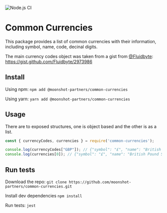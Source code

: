 ![Node.js CI](https://github.com/moonshot-partners/common-currencies/workflows/Node.js%20CI/badge.svg)

# Common Currencies
This package provides a list of common currencies with their information, including
symbol, name, code, decinal digits.

The main currency codes object was taken from a gist from [@Fluidbyte](https://github.com/fluidbyte):
https://gist.github.com/Fluidbyte/2973986

## Install
Using npm:
`npm add @moonshot-partners/common-currencies`

Using yarn:
`yarn add @moonshot-partners/common-currencies`

## Usage
There are to exposed structures, one is object based and the other is as a list.

```js
const { currencyCodes, currencies } = require('common-currencies');

console.log(currencyCodes["GBP"]); // {"symbol": "£", "name": "British Pound Sterling" ...}
console.log(currencies[0]); // {"symbol": "£", "name": "British Pound Sterling" ...}
```

## Run tests

Download the repo:
`git clone https://github.com/moonshot-partners/common-currencies.git`

Install dev dependencies
`npm install`

Run tests:
`jest`


